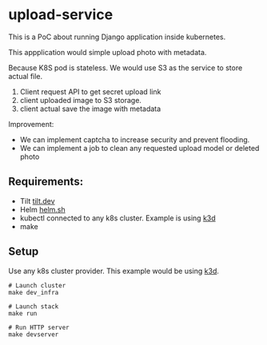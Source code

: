 # upload-service

This is a PoC about running Django application inside kubernetes.

This appplication would simple upload photo with metadata.

Because K8S pod is stateless. We would use S3 as the service to store actual file. 
1. Client request API to get secret upload link 
2. client uploaded image to S3 storage.
3. client actual save the image with metadata

Improvement:
- We can implement captcha to increase security and prevent flooding.
- We can implement a job to clean any requested upload model or deleted photo

## Requirements:

- Tilt [tilt.dev](https://tilt.dev)
- Helm [helm.sh](https://helm.sh/)
- kubectl connected to any k8s cluster. Example is using [k3d](https://k3d.io/v5.1.0/)
- make

## Setup

Use any k8s cluster provider. This example would be using [k3d](https://k3d.io/).

    # Launch cluster
    make dev_infra

    # Launch stack
    make run

    # Run HTTP server
    make devserver
